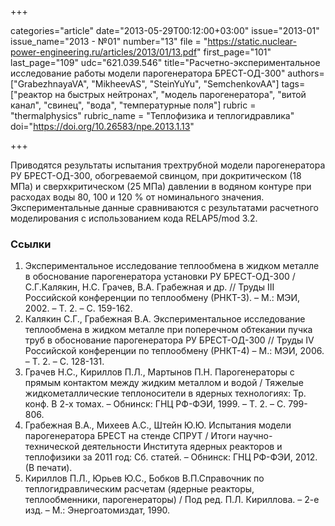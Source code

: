 +++

categories="article"
date="2013-05-29T00:12:00+03:00"
issue="2013-01"
issue_name="2013 - №01"
number="13"
file = "https://static.nuclear-power-engineering.ru/articles/2013/01/13.pdf"
first_page="101"
last_page="109"
udc="621.039.546"
title="Расчетно-экспериментальное исследование работы модели парогенератора БРЕСТ-ОД-300"
authors=["GrabezhnayaVA", "MikheevAS", "SteinYuYu", "SemchenkovAA"]
tags=["реактор на быстрых нейтронах", "модель парогенератора", "витой канал", "свинец", "вода", "температурные поля"]
rubric = "thermalphysics"
rubric_name = "Теплофизика и теплогидравлика"
doi="https://doi.org/10.26583/npe.2013.1.13"

+++

Приводятся результаты испытания трехтрубной модели парогенератора РУ БРЕСТ-ОД-300, обогреваемой свинцом, при докритическом (18 МПа) и сверхкритическом (25 МПа) давлении в водяном контуре при расходах воды 80, 100 и 120 % от номинального значения. Экспериментальные данные сравниваются с результатами расчетного моделирования с использованием кода RELAP5/mod 3.2.

### Ссылки

1. Экспериментальное исследование теплообмена в жидком металле в обоснование парогенератора установки РУ БРЕСТ-ОД-300 / С.Г.Калякин, Н.С. Грачев, В.А. Грабежная и др. // Труды III Российской конференции по теплообмену (РНКТ-3). – М.: МЭИ, 2002. – Т. 2. – С. 159-162.
2. Калякин С.Г., Грабежная В.А. Экспериментальное исследование теплообмена в жидком металле при поперечном обтекании пучка труб в обоснование парогенератора РУ БРЕСТ-ОД-300 // Труды IV Российской конференции по теплообмену (РНКТ-4) – М.: МЭИ, 2006. – Т. 2. – С. 128-131.
3. Грачев Н.С., Кириллов П.Л., Мартынов П.Н. Парогенераторы с прямым контактом между жидким металлом и водой / Тяжелые жидкометаллические теплоносители в ядерных технологиях: Тр. конф. В 2-х томах. – Обнинск: ГНЦ РФ-ФЭИ, 1999. – Т. 2. – С. 799-806.
4. Грабежная В.А., Михеев А.С., Штейн Ю.Ю. Испытания модели парогенератора БРЕСТ на стенде СПРУТ / Итоги научно-технической деятельности Института ядерных реакторов и теплофизики за 2011 год: Сб. статей. – Обнинск: ГНЦ РФ-ФЭИ, 2012. (В печати).
5. Кириллов П.Л., Юрьев Ю.С., Бобков В.П.Справочник по теплогидравлическим расчетам (ядерные реакторы, теплообменники, парогенераторы) / Под ред. П.Л. Кириллова. – 2-е изд. – М.: Энергоатомиздат, 1990.